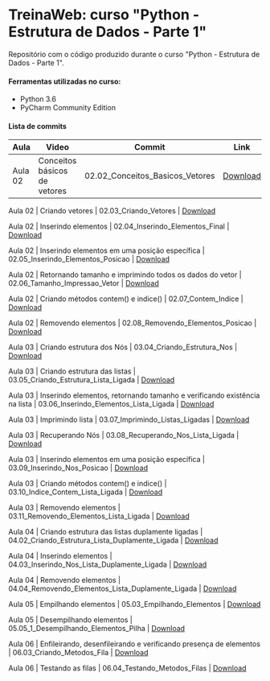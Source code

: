 # TreinaWeb: curso "Python - Estrutura de Dados - Parte 1"

Repositório com o código produzido durante o curso "Python - Estrutura de Dados - Parte 1".

#### Ferramentas utilizadas no curso:
  - Python 3.6
  - PyCharm Community Edition
  
#### Lista de commits
Aula | Video | Commit | Link 
------ | ------ | ------ | ------ 
Aula 02 | Conceitos básicos de vetores | 02.02_Conceitos_Basicos_Vetores | [Download](https://github.com/treinaweb/treinaweb-python-estrutura-dados-parte-1/archive/297e704c65cd36b4ac29ed1201914515f69944f8.zip) 

Aula 02 | Criando vetores | 02.03_Criando_Vetores | [Download](https://github.com/treinaweb/treinaweb-python-estrutura-dados-parte-1/archive/492b29e8bf3a86fa132fe4670843086a6e635dcf.zip) 

Aula 02 | Inserindo elementos | 02.04_Inserindo_Elementos_Final | [Download](https://github.com/treinaweb/treinaweb-python-estrutura-dados-parte-1/archive/647983cc071d5ed55d255d6edc2674211f533a42.zip) 

Aula 02 | Inserindo elementos em uma posição específica | 02.05_Inserindo_Elementos_Posicao | [Download](https://github.com/treinaweb/treinaweb-python-estrutura-dados-parte-1/archive/a39ecd10f5b47c9f2231b0be522126b713883253.zip) 

Aula 02 | Retornando tamanho e imprimindo todos os dados do vetor | 02.06_Tamanho_Impressao_Vetor | [Download](https://github.com/treinaweb/treinaweb-python-estrutura-dados-parte-1/archive/b4767474d6bdf7b1da9be45f3442bf41f2cf1a99.zip) 

Aula 02 | Criando métodos contem() e indice() | 02.07_Contem_Indice | [Download](https://github.com/treinaweb/treinaweb-python-estrutura-dados-parte-1/archive/808a86d40fc022efb378a6d17a09762283d143bf.zip) 

Aula 02 | Removendo elementos | 02.08_Removendo_Elementos_Posicao | [Download](https://github.com/treinaweb/treinaweb-python-estrutura-dados-parte-1/archive/ebcc2fe0b8ca627e36edbd18620b05642a282e5b.zip) 

Aula 03 | Criando estrutura dos Nós | 03.04_Criando_Estrutura_Nos | [Download](https://github.com/treinaweb/treinaweb-python-estrutura-dados-parte-1/archive/59aba80e4dad95ee79375b6b9e6f6ac370f4c074.zip) 

Aula 03 | Criando estrutura das listas | 03.05_Criando_Estrutura_Lista_Ligada | [Download](https://github.com/treinaweb/treinaweb-python-estrutura-dados-parte-1/archive/b0bc2f2e9808ea330ee923742cce3efb915d2f64.zip) 

Aula 03 | Inserindo elementos, retornando tamanho e verificando existência na lista | 03.06_Inserindo_Elementos_Lista_Ligada | [Download](https://github.com/treinaweb/treinaweb-python-estrutura-dados-parte-1/archive/91da47c44762f3e712ba1cf5ec0d3773c314989b.zip) 

Aula 03 | Imprimindo lista | 03.07_Imprimindo_Listas_Ligadas | [Download](https://github.com/treinaweb/treinaweb-python-estrutura-dados-parte-1/archive/a4cc6b1cfef3a9d99025960029fb6b48a21fe90e.zip) 

Aula 03 | Recuperando Nós | 03.08_Recuperando_Nos_Lista_Ligada | [Download](https://github.com/treinaweb/treinaweb-python-estrutura-dados-parte-1/archive/e91e00ca00111247f9ee8def1c6319cecaaa6260.zip) 

Aula 03 | Inserindo elementos em uma posição específica | 03.09_Inserindo_Nos_Posicao | [Download](https://github.com/treinaweb/treinaweb-python-estrutura-dados-parte-1/archive/647b7cf7f73d3f09f1ae8afeea4dcac34f603948.zip) 

Aula 03 | Criando métodos contem() e indice() | 03.10_Indice_Contem_Lista_Ligada | [Download](https://github.com/treinaweb/treinaweb-python-estrutura-dados-parte-1/archive/ef12595a97511274e71537b1f4b26d8336f93588.zip) 

Aula 03 | Removendo elementos | 03.11_Removendo_Elementos_Lista_Ligada | [Download](https://github.com/treinaweb/treinaweb-python-estrutura-dados-parte-1/archive/08eabc86b531e20aa10b9b52728bd0cc402a74f9.zip) 

Aula 04 | Criando estrutura das listas duplamente ligadas | 04.02_Criando_Estrutura_Lista_Duplamente_Ligada | [Download](https://github.com/treinaweb/treinaweb-python-estrutura-dados-parte-1/archive/4c0ee549a16cdcc741411b1ce57f83972e7e1b0a.zip) 

Aula 04 | Inserindo elementos | 04.03_Inserindo_Nos_Lista_Duplamente_Ligada | [Download](https://github.com/treinaweb/treinaweb-python-estrutura-dados-parte-1/archive/ac3ddd60832a5e802e1a6a534adaaf582f016fdb.zip) 

Aula 04 | Removendo elementos | 04.04_Removendo_Elementos_Lista_Duplamente_Ligada | [Download](https://github.com/treinaweb/treinaweb-python-estrutura-dados-parte-1/archive/4eb09e477c4bc2313b4624d4cae8afdc08d234d2.zip) 

Aula 05 | Empilhando elementos | 05.03_Empilhando_Elementos | [Download](https://github.com/treinaweb/treinaweb-python-estrutura-dados-parte-1/archive/f95bfd68696496ada2636e5cb8355c01f22d95ca.zip) 

Aula 05 | Desempilhando elementos | 05.05_1_Desempilhando_Elementos_Pilha | [Download](https://github.com/treinaweb/treinaweb-python-estrutura-dados-parte-1/archive/1a06856537ad236d7872237ae40b7c624810f576.zip) 

Aula 06 | Enfileirando, desenfileirando e verificando presença de elementos | 06.03_Criando_Metodos_Fila | [Download](https://github.com/treinaweb/treinaweb-python-estrutura-dados-parte-1/archive/774c572833f2a067e63dd2c3435d7126af63c134.zip) 

Aula 06 | Testando as filas | 06.04_Testando_Metodos_Filas | [Download](https://github.com/treinaweb/treinaweb-python-estrutura-dados-parte-1/archive/80373b0086fa15070769bad6b6a271397702ab3b.zip) 
